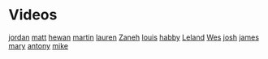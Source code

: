 # Videos

[jordan](https://www.youtube.com/watch?v=77dW8fJdTD4&feature=youtu.be)
[matt]()
[hewan]()
[martin](https://www.youtube.com/watch?v=o9956WzjkGc)
[lauren]()
[Zaneh](https://www.youtube.com/watch?v=-9VKaUEqg6c)
[louis](https://youtu.be/6PoYdJt2HKc)
[habby](https://www.youtube.com/watch?v=YcgfRNRLSu4&feature=youtu.be)
[Leland](https://www.youtube.com/watch?v=LlnmfcMfTQo&feature=youtu.be)
[Wes](https://www.youtube.com/watch?v=7SWwt-acaVU&feature=youtu.be)
[josh](https://www.youtube.com/watch?v=qd8rI1f0r9Q)
[james](https://www.youtube.com/watch?v=EGnwJeEcDVI&feature=youtu.be)
[mary](https://www.youtube.com/watch?v=fgBgCLQ4KrA&feature=youtu.be)
[antony](https://www.youtube.com/watch?v=SsD4Sf8XrPs&feature=youtu.be)
[mike]()
